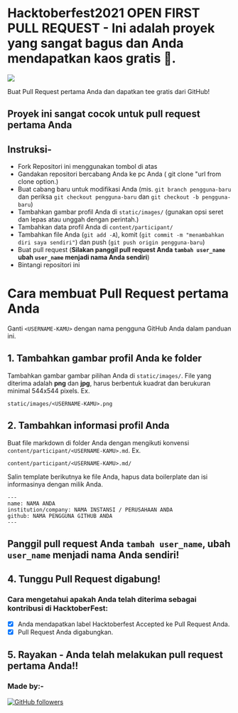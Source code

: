 # Hacktoberfest2021 OPEN FIRST PULL REQUEST - Ini adalah proyek yang sangat bagus dan Anda mendapatkan kaos gratis 👕.
<img src="static/logo.png" align-items=center />

Buat Pull Request pertama Anda dan dapatkan tee gratis dari GitHub!

## Proyek ini sangat cocok untuk pull request pertama Anda

## Instruksi-

- Fork Repositori ini menggunakan tombol di atas
- Gandakan repositori bercabang Anda ke pc Anda ( git clone "url from clone option.)
- Buat cabang baru untuk modifikasi Anda (mis. `git branch pengguna-baru` dan periksa `git checkout pengguna-baru` dan `git checkout -b pengguna-baru`)
- Tambahkan gambar profil Anda di `static/images/` (gunakan opsi seret dan lepas atau unggah dengan perintah.)
- Tambahkan data profil Anda di `content/participant/`
- Tambahkan file Anda (`git add -A`), komit (`git commit -m "menambahkan diri saya sendiri"`) dan push (`git push origin pengguna-baru`)
- Buat pull request (**Silakan panggil pull request Anda `tambah user_name` ubah `user_name` menjadi nama Anda sendiri**)
- Bintangi repositori ini


# Cara membuat Pull Request pertama Anda

Ganti `<USERNAME-KAMU>` dengan nama pengguna GitHub Anda dalam panduan ini.

## 1. Tambahkan gambar profil Anda ke folder

Tambahkan gambar gambar pilihan Anda di `static/images/`.  File yang diterima adalah **png** dan **jpg**, harus berbentuk kuadrat dan berukuran minimal 544x544 pixels.  Ex.

```
static/images/<USERNAME-KAMU>.png
```

## 2. Tambahkan informasi profil Anda

Buat file markdown di folder Anda dengan mengikuti konvensi `content/participant/<USERNAME-KAMU>.md`.  Ex.

```
content/participant/<USERNAME-KAMU>.md/
```

Salin template berikutnya ke file Anda, hapus data boilerplate dan isi informasinya dengan milik Anda.

```
---
name: NAMA ANDA
institution/company: NAMA INSTANSI / PERUSAHAAN ANDA
github: NAMA PENGGUNA GITHUB ANDA
---
```

## Panggil pull request Anda `tambah user_name`, ubah `user_name` menjadi nama Anda sendiri!

## 4. Tunggu Pull Request digabung!

### Cara mengetahui apakah Anda telah diterima sebagai kontribusi di HacktoberFest:

- [x] Anda mendapatkan label Hacktoberfest Accepted ke Pull Request Anda.
- [x] Pull Request Anda digabungkan.

## 5. Rayakan - Anda telah melakukan pull request pertama Anda!!

### Made by:-
[![GitHub followers](https://img.shields.io/github/followers/iamdevvalecha.svg?label=Follow%20@iamdevvalecha&style=social)](https://github.com/Alhiqny404/)

